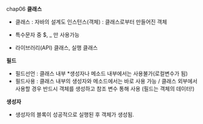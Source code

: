 chap06
**클래스**
- 클래스 : 자바의 설계도 
  인스턴스(객체) : 클래스로부터 만들어진 객체

- 특수문자 중 $, _ 만 사용가능
- 라이브러리(API) 클래스, 실행 클래스

**필드**
- 필드선언 : 클래스 내부 *생성자나 메소드 내부에서는 사용불가(로컬변수가 됨)
- 필드사용 : 클래스 내부의 생성자와 메소드에서는 바로 사용 가능 / 클래스 외부에서 사용할 경우 반드시 객체를 생성하고 참조 변수 통해 사용 (필드는 객체의 데이터!)

**생성자**
- 생성자의 블록이 성공적으로 실행된 후 객체가 생성됨.